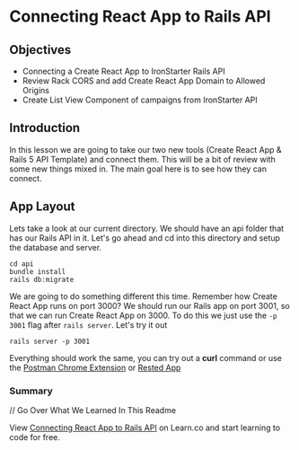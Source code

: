 # Connecting React App to Rails API

## Objectives

* Connecting a Create React App to IronStarter Rails API
* Review Rack CORS and add Create React App Domain to Allowed Origins
* Create List View Component of campaigns from IronStarter API

## Introduction

In this lesson we are going to take our two new tools (Create React App & Rails 5 API Template) and connect them. This will be a bit of review with some new things mixed in. The main goal here is to see how they can connect. 

## App Layout

Lets take a look at our current directory. We should have an api folder that has our Rails API in it. Let's go ahead and cd into this directory and setup the database and server. 

```
cd api 
bundle install 
rails db:migrate
```

We are going to do something different this time. Remember how Create React App runs on port 3000? We should run our Rails app on port 3001, so that we can run Create React App on 3000. To do this we just use the `-p 3001` flag after `rails server`. Let's try it out

```
rails server -p 3001
```

Everything should work the same, you can try out a __curl__ command or use the [Postman Chrome Extension](https://chrome.google.com/webstore/detail/postman/fhbjgbiflinjbdggehcddcbncdddomop) or [Rested App](https://itunes.apple.com/us/app/rested-simple-http-requests/id421879749?mt=12)


### Summary

// Go Over What We Learned In This Readme

<p class='util--hide'>View <a href='https://learn.co/lessons/connecting-react-app-to-rails-api'>Connecting React App to Rails API</a> on Learn.co and start learning to code for free.</p>